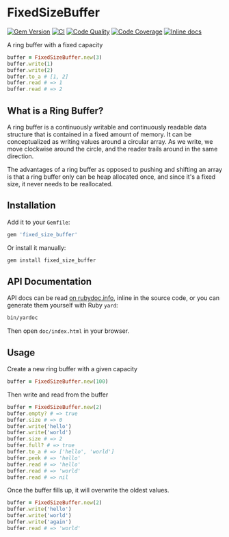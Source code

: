 FixedSizeBuffer
==================

[![Gem Version](https://badge.fury.io/rb/fixed_size_buffer.svg)](https://badge.fury.io/rb/fixed_size_buffer)
[![CI](https://github.com/justinhoward/fixed_size_buffer/workflows/CI/badge.svg)](https://github.com/justinhoward/fixed_size_buffer/actions?query=workflow%3ACI+branch%3Amaster)
[![Code Quality](https://app.codacy.com/project/badge/Grade/e647db61b5064a6e97fc20ffe7f0430e)](https://www.codacy.com/gh/justinhoward/fixed_size_buffer/dashboard?utm_source=github.com&amp;utm_medium=referral&amp;utm_content=justinhoward/fixed_size_buffer&amp;utm_campaign=Badge_Grade)
[![Code Coverage](https://app.codacy.com/project/badge/Grade/e647db61b5064a6e97fc20ffe7f0430e)](https://www.codacy.com/gh/justinhoward/fixed_size_buffer/dashboard?utm_source=github.com&amp;utm_medium=referral&amp;utm_content=justinhoward/fixed_size_buffer&amp;utm_campaign=Badge_Grade)
[![Inline docs](http://inch-ci.org/github/justinhoward/fixed_size_buffer.svg?branch=master)](http://inch-ci.org/github/justinhoward/fixed_size_buffer)

A ring buffer with a fixed capacity

```ruby
buffer = FixedSizeBuffer.new(3)
buffer.write(1)
buffer.write(2)
buffer.to_a # [1, 2]
buffer.read # => 1
buffer.read # => 2
```

What is a Ring Buffer?
------------------------

A ring buffer is a continuously writable and continuously readable data
structure that is contained in a fixed amount of memory. It can be
conceptualized as writing values around a circular array. As we write, we move
clockwise around the circle, and the reader trails around in the same direction.

The advantages of a ring buffer as opposed to pushing and shifting an array is
that a ring buffer only can be heap allocated once, and since it's a fixed size,
it never needs to be reallocated.

Installation
---------------

Add it to your `Gemfile`:

```ruby
gem 'fixed_size_buffer'
```

Or install it manually:

```sh
gem install fixed_size_buffer
```

API Documentation
--------------

API docs can be read [on rubydoc.info][api docs], inline in the source code, or
you can generate them yourself with Ruby `yard`:

```sh
bin/yardoc
```

Then open `doc/index.html` in your browser.

Usage
-----------

Create a new ring buffer with a given capacity

```ruby
buffer = FixedSizeBuffer.new(100)
```

Then write and read from the buffer

```ruby
buffer = FixedSizeBuffer.new(2)
buffer.empty? # => true
buffer.size # => 0
buffer.write('hello')
buffer.write('world')
buffer.size # => 2
buffer.full? # => true
buffer.to_a # => ['hello', 'world']
buffer.peek # => 'hello'
buffer.read # => 'hello'
buffer.read # => 'world'
buffer.read # => nil
```

Once the buffer fills up, it will overwrite the oldest values.

```ruby
buffer = FixedSizeBuffer.new(2)
buffer.write('hello')
buffer.write('world')
buffer.write('again')
buffer.read # => 'world'
```

[api docs]: https://www.rubydoc.info/github/justinhoward/fixed_size_buffer/master
